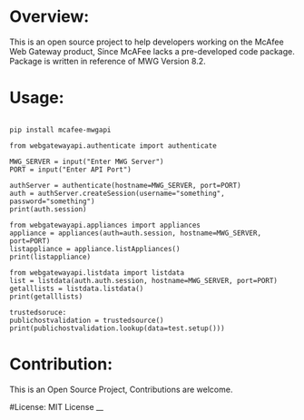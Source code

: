 # Overview: 

This is an open source project to help developers working on the McAfee Web Gateway product, 
Since McAFee lacks a pre-developed code package. 
Package is written in reference of MWG Version 8.2. 



# Usage:  

~~~~

pip install mcafee-mwgapi

from webgatewayapi.authenticate import authenticate

MWG_SERVER = input("Enter MWG Server")
PORT = input("Enter API Port")

authServer = authenticate(hostname=MWG_SERVER, port=PORT)
auth = authServer.createSession(username="something", password="something")
print(auth.session) 

from webgatewayapi.appliances import appliances
appliance = appliances(auth=auth.session, hostname=MWG_SERVER, port=PORT)
listappliance = appliance.listAppliances()
print(listappliance)

from webgatewayapi.listdata import listdata
list = listdata(auth.auth.session, hostname=MWG_SERVER, port=PORT)
getalllists = listdata.listdata()
print(getalllists)

trustedsoruce:
publichostvalidation = trustedsource()
print(publichostvalidation.lookup(data=test.setup()))

~~~~

# Contribution:
This is an Open Source Project, Contributions are welcome. 

#License: 
MIT License
__

